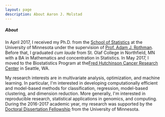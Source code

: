 ```yaml
---
layout: page
description: About Aaron J. Molstad
---
```


##### About


In April 2017, I received my Ph.D. from the [School of Statistics](http://stat.umn.edu) at the University of Minnesota under the supervision of [Prof. Adam J. Rothman](http://users.stat.umn.edu/~arothman). Before that, I graduated *cum laude* from St. Olaf College in Northfield, MN with a BA in Mathematics and concentration in Statistics. In May 2017, I moved to the Biostatistics Program at the[Fred Hutchinson Cancer Research Center](https://www.fredhutch.org/en.html) in Seattle, WA. 


My research interests are in multivariate analysis, optimization, and machine learning. In particular, I'm interested in developing computationally efficient and model-based methods for classification, regression, model-based clustering, and dimension reduction. More generally, I'm interested in reproducible research, statistical applications in genomics, and computing. During the 2016-2017 academic year, my research was supported by the [Doctoral Dissertation Fellowship](https://www.grad.umn.edu/funding-tuition/ddf) from the University of Minnesota. 


